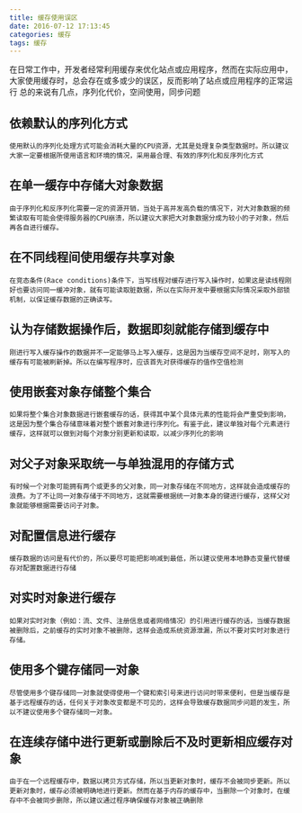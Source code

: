 ```yaml
---
title: 缓存使用误区
date: 2016-07-12 17:13:45
categories: 缓存
tags: 缓存
---
```

在日常工作中，开发者经常利用缓存来优化站点或应用程序，然而在实际应用中，大家使用缓存时，总会存在或多或少的误区，反而影响了站点或应用程序的正常运行
总的来说有几点，序列化代价，空间使用，同步问题

<!--more-->
## 依赖默认的序列化方式
```
使用默认的序列化处理方式可能会消耗大量的CPU资源，尤其是处理复杂类型数据时。所以建议大家一定要根据所使用语言和环境的情况，采用最合理、有效的序列化和反序列化方式
```

## 在单一缓存中存储大对象数据
```
由于序列化和反序列化需要一定的资源开销，当处于高并发高负载的情况下，对大对象数据的频繁读取有可能会使得服务器的CPU崩溃，所以建议大家把大对象数据分成为较小的子对象，然后再各自进行缓存。
```

## 在不同线程间使用缓存共享对象
```
在竞态条件(Race conditions)条件下，当写线程对缓存进行写入操作时，如果这是读线程刚好也要访问同一缓冲对象，就有可能读取脏数据，所以在实际开发中要根据实际情况采取外部锁机制，以保证缓存数据的正确读写。
```

## 认为存储数据操作后，数据即刻就能存储到缓存中
```
刚进行写入缓存操作的数据并不一定能够马上写入缓存，这是因为当缓存空间不足时，刚写入的缓存有可能被刷新掉。所以在编写程序时，应该首先对获得缓存的值作空值检测
```

## 使用嵌套对象存储整个集合
```
如果将整个集合对象数据进行嵌套缓存的话，获得其中某个具体元素的性能将会严重受到影响，这是因为整个集合存储意味着对整个嵌套对象进行序列化。有鉴于此，建议单独对每个元素进行缓存，这样就可以做到对每个对象分别更新和读取，以减少序列化的影响
```
## 对父子对象采取统一与单独混用的存储方式
```
有时候一个对象可能拥有两个或更多的父对象，同一对象存储在不同地方，这样就会造成缓存的浪费。为了不让同一对象存储于不同地方，这就需要根据统一对象本身的键进行缓存，这样父对象就能够根据需要访问子对象。
```
## 对配置信息进行缓存
```
缓存数据的访问是有代价的，所以要尽可能把影响减到最低，所以建议使用本地静态变量代替缓存对配置数据进行存储
```
## 对实时对象进行缓存
```
如果对实时对象（例如：流、文件、注册信息或者网络情况）的引用进行缓存的话，当缓存数据被删除后，之前缓存的实时对象不被删除，这样会造成系统资源泄漏，所以不要对实时对象进行存储。
```
## 使用多个键存储同一对象
```
尽管使用多个键存储同一对象就使得使用一个键和索引号来进行访问时带来便利，但是当缓存是基于远程缓存的话，任何关于对象改变都是不可见的，这样会导致缓存数据同步问题的发生，所以不建议使用多个键存储同一对象。
```
## 在连续存储中进行更新或删除后不及时更新相应缓存对象
```
由于在一个远程缓存中，数据以拷贝方式存储，所以当更新对象时，缓存不会被同步更新。所以更新对象时，缓存必须被明确地进行更新。然而在基于内存的缓存中，当删除一个对象时，在缓存中不会被同步删除，所以建议通过程序确保缓存对象被正确删除
```
